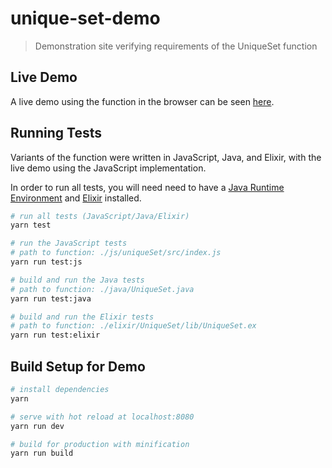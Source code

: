 # unique-set-demo

> Demonstration site verifying requirements of the UniqueSet function

## Live Demo

A live demo using the function in the browser can be seen [here](https://uniqueset.now.sh/).

## Running Tests

Variants of the function were written in JavaScript, Java, and Elixir, with the live demo using the JavaScript implementation.

In order to run all tests, you will need need to have a [Java Runtime Environment](https://java.com/en/) and [Elixir](http://elixir-lang.org/install.html) installed.

``` bash
# run all tests (JavaScript/Java/Elixir)
yarn test

# run the JavaScript tests
# path to function: ./js/uniqueSet/src/index.js
yarn run test:js

# build and run the Java tests
# path to function: ./java/UniqueSet.java
yarn run test:java

# build and run the Elixir tests
# path to function: ./elixir/UniqueSet/lib/UniqueSet.ex
yarn run test:elixir
```

## Build Setup for Demo

``` bash
# install dependencies
yarn

# serve with hot reload at localhost:8080
yarn run dev

# build for production with minification
yarn run build
```
